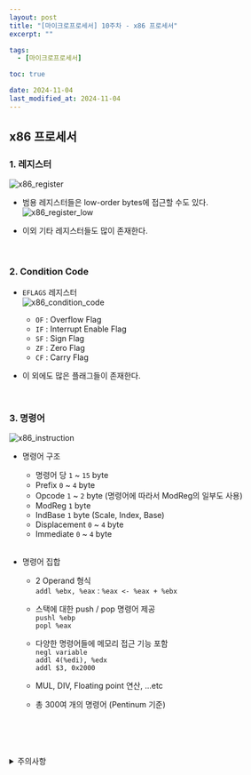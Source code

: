 ```yaml
---
layout: post
title: "[마이크로프로세서] 10주차 - x86 프로세서"
excerpt: ""

tags:
  - [마이크로프로세서]

toc: true

date: 2024-11-04
last_modified_at: 2024-11-04
---
```

## x86 프로세서
### 1. 레지스터
![x86_register][def]

- 범용 레지스터들은 low-order bytes에 접근할 수도 있다.  
![x86_register_low][def2]  

- 이외 기타 레지스터들도 많이 존재한다.  

<br>

### 2. Condition Code
- `EFLAGS` 레지스터  
![x86_condition_code][def3]
  - `OF` : Overflow Flag
  - `IF` : Interrupt Enable Flag
  - `SF` : Sign Flag
  - `ZF` : Zero Flag
  - `CF` : Carry Flag

- 이 외에도 많은 플래그들이 존재한다.  

<br>

### 3. 명령어
![x86_instruction][def4]
- 명령어 구조
  - 명령어 당 `1` ~ `15` byte
  - Prefix `0` ~ `4` byte
  - Opcode `1` ~ `2` byte (명령어에 따라서 ModReg의 일부도 사용)
  - ModReg `1` byte
  - IndBase `1` byte (Scale, Index, Base)
  - Displacement `0` ~ `4` byte
  - Immediate `0` ~ `4` byte  

  <br>

- 명령어 집합
  - 2 Operand  형식  
  `addl %ebx, %eax` : `%eax <- %eax + %ebx`  

  - 스택에 대한 push / pop 명령어 제공  
  `pushl %ebp`  
  `popl %eax`  

  - 다양한 명령어들에 메모리 접근 기능 포함  
  `negl variable`  
  `addl 4(%edi), %edx`  
  `addl $3, 0x2000`  

  - MUL, DIV, Floating point 연산, ...etc  

  - 총 300여 개의 명령어 (Pentinum 기준)  



<br>
<br>
<br>
<br>
<details>
<summary>주의사항</summary>
<div markdown="1">  

이 포스팅은 강원대학교 김용석 교수님의 마이크로프로세서 수업을 들으며 내용을 정리 한 것입니다.  
수업 내용에 대한 저작권은 교수님께 있으니,  
다른 곳으로의 무분별한 내용 복사를 자제해 주세요.  

</div>
</details>

[def]: https://i.imgur.com/QktkrQ2.png
[def2]: https://i.imgur.com/c13rYKx.png
[def3]: https://i.imgur.com/M342o4n.png
[def4]: https://i.imgur.com/HMRcmjx.png